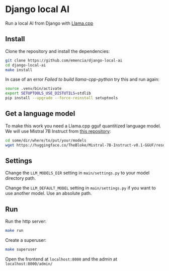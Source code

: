 # Django local AI

Run a local AI from Django with [Llama.cpp](https://github.com/ggerganov/llama.cpp)

## Install

Clone the repository and install the dependencies:

```bash
git clone https://github.com/emencia/django-local-ai
cd django-local-ai
make install
```

In case of an error *Failed to build llama-cpp-python* try this and run again:

```bash
source .venv/bin/activate
export SETUPTOOLS_USE_DISTUTILS=stdlib
pip install --upgrade --force-reinstall setuptools
```

## Get a language model

To make this work you need a Llama.cpp gguf quantitized language model. We
will use Mistral 7B Instruct from [this repository](https://huggingface.co/TheBloke/Mistral-7B-Instruct-v0.1-GGUF):

```bash
cd some/dir/where/to/put/your/models
wget https://huggingface.co/TheBloke/Mistral-7B-Instruct-v0.1-GGUF/resolve/main/mistral-7b-instruct-v0.1.Q4_K_M.gguf
```

## Settings

Change the `LLM_MODELS_DIR` setting in `main/settings.py` to your model directory path.

Change the `LLM_DEFAULT_MODEL` setting in `main/settings.py` if you
want to use another model. Use an absolute path.

## Run

Run the http server:

```bash
make run
```

Create a superuser:

```bash
make superuser
```

Open the frontend at `localhost:8000` and the admin at `localhost:8000/admin/`
